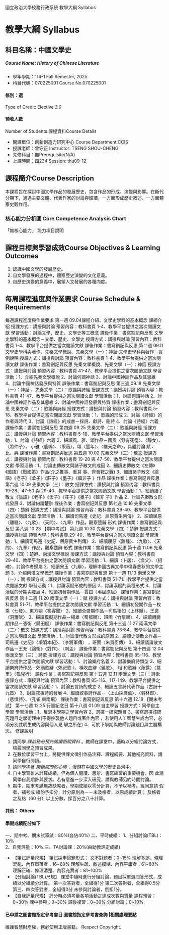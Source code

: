 國立政治大學校務行政系統 教學大綱 Syllabus
# 教學大綱 Syllabus
##  科目名稱：中國文學史
#####  Course Name: History of Chinese Literature
  * 學年學期：114-1 Fall Semester, 2025 
  * 科目代碼：070225001 Course No.070225001
#### 修別：選
Type of Credit: Elective 
_3.0_
#### 預收人數
Number of Students
課程資料Course Details
  * 開課單位：創新創造力研究中心 Course Department:CCIS 
  * 授課老師：曾守正 Instructor: TSENG SHOU-CHENG 
  * 先修科目：無Prerequisite(N/A)
  * 上課時間：四234 Session: thu09-12
##  課程簡介Course Description
本課程旨在探討中國文學作品的發展歷史，包含作品的形成、演變與影響。在斷代分期下，通過主要文體、代表作家的討論與細讀，一方面形成歷史敘述，一方面體察史觀作用。
###  核心能力分析圖 Core Competence Analysis Chart
「無核心能力」 
能力項目說明
##  課程目標與學習成效Course Objectives & Learning Outcomes 
  1. 認識中國文學的發展歷史。
  2. 自文學發展的過程中，體察歷史演變的文化意義。
  3. 自歷史演變的意義中，展望人文發展的各種向度。
##  每周課程進度與作業要求 Course Schedule & Requirements
每週課程進度與作業要求
第一週 09.04課程介紹、文學史學科的基本概念
課綱介紹
授課方式：講授與討論
預習內容：教科書頁 1-4、教學平台提供之當次閱讀文獻
學習活動：討論文學、歷史、文學史等三概念
課後作業：書寫劄記與反思
文學史學科的基本概念－文學、歷史、文學史
授課方式：講授與討論
預習內容：教科書頁 1-4、教學平台提供之當次閱讀文獻
課後作業：書寫劄記與反思
第二週 09.11 文學史學科與著作、先秦文學概說、先秦文學（一）：神話
文學史學科與著作－實例說明
授課方式：講授與討論
預習內容：教科書頁 1-4、教學平台提供之當次閱讀文獻
課後作業：書寫劄記與反思
先秦文學概說、先秦文學（一）：神話
授課方式：講授與討論
預習內容：教科書頁 41-47、教學平台提供之當次閱讀文獻
學習活動：1、介紹先秦文學概說
2、討論何謂神話
3、討論中國神話作品及其思維
4、討論中國神話發展與特質
課後作業：書寫劄記與反思
第三週 09.18 先秦文學（一）：神話 、先秦文學（二）：歌謠與詩經
授課方式：講授與討論
預習內容：教科書頁 41-47、教學平台提供之當次閱讀文獻
學習活動：1、討論何謂神話
2、討論中國神話作品及其思維
3、討論中國神話發展與特質
課後作業：書寫劄記與反思
先秦文學（二）：歌謠與詩經
授課方式：講授與討論
預習內容：教科書頁 5-18、教學平台提供之當次閱讀文獻 
學習活動：1、歌謠的形成
2、討論《詩經》的作者與時代
3、討論《詩經》的成書－採詩、獻詩、刪詩
4、討論《詩經》六義
課後作業：書寫劄記與反思
第四週 09.25 先秦文學（二）：歌謠與詩經
授課方式：講授與討論
預習內容：教科書頁 5-18、教學平台提供之當次閱讀文獻
學習活動：1、討論《詩經》六義 
2、細讀風、雅、頌作品－國風〈野有死麕〉、〈靜女〉、〈將仲子〉， 
小雅〈鹿鳴〉、〈采薇〉，頌〈豐年〉、〈維天之命〉，具體討論 賦
、比、興
課後作業：書寫劄記與反思
第五週 10.02 先秦文學（三）：散文
授課方式：講授與討論
預習內容：教科書頁 19-28 與 47-50、教學平台提供之當次閱讀文獻
學習活動：1、討論史傳散文與諸子散文的成因
2、細讀史傳散文《左傳》《國語》《戰國策》作品(介之推事、重耳
事、齊晉鞍之戰)
3、細讀諸子散文《論語》《老子》《孟子》《莊子》《墨子》《韓非子
》作品
課後作業：書寫劄記與反思
第六週 10.09 先秦文學（三）：散文
授課方式：講授與討論
預習內容：教科書頁 19-28、47-50 與 29-40、教學平台提供之當次閱讀文獻
學習活動：1、細讀諸子散文《論語》《老子》《孟子》《莊子》《墨子》《韓非
子》作品
2、討論先秦散文形式發展
3、討論何謂楚辭
課後作業：書寫劄記與反思
第七週 10.16 先秦文學（四）：楚辭 
授課方式：講授與討論
預習內容：教科書頁 29-40、教學平台提供之當次閱讀文獻
學習活動：1、細讀司馬遷《史記．屈原賈生列傳》
2、細讀屈原〈離騷〉、〈九歌〉、〈天問〉、〈九章〉作品，觀察楚辭
形式
課後作業：書寫劄記與反思
第八週 10.23 【期中考試】 
第九週 10.30 先秦文學（四）：楚辭
授課方式：講授與討論
預習內容：教科書頁 29-40、教學平台提供之當次閱讀文獻
學習活動：1、細讀司馬遷《史記．屈原賈生列傳》
2、細讀屈原〈離騷〉、〈九歌〉、〈天問〉、〈九章〉作品，觀察楚辭
形式
課後作業：書寫劄記與反思
第十週 11.06 先秦文學（四）：楚辭、兩漢文學概說
授課方式：講授與討論
預習內容：教科書頁 29-40、教學平台提供之當次閱讀文獻
學習活動：1、細讀〈卜居〉、〈漁父〉、〈招魂〉，討論作者歸屬
2、細讀宋玉〈九辯〉，理解中國古典文學中傷春悲秋的文學主題 
3、介绍兩漢文學概況
課後作業：書寫劄記與反思
第十一週 11.13 兩漢文學（一）：賦
授課方式：講授與討論
預習內容：教科書頁 51-71、教學平台提供之當次閱讀文獻
學習活動：1、討論漢賦形成的原因
2、討論漢賦的兩種形式
3、討論漢賦的分期與發展
4、細讀初發期作品－賈誼〈弔屈原賦〉
課後作業：書寫劄記與反思
第十二週 11.20 兩漢文學（一）：賦
授課方式：講授與討論
預習內容：教科書頁 51-71、教學平台提供之當次閱讀文獻
學習活動：1、細讀初發期作品－枚乘〈七發〉、東方朔〈答客難〉
2、細讀全盛期作品－司馬相如〈上林賦〉、王褒〈洞簫賦〉
3、細讀模擬期作品－楊雄〈蜀都賦〉、班固〈竹扇賦〉
4、細讀轉變期作品－張衡〈歸田賦〉 
課後作業：書寫劄記與反思
第十三週 11.27 兩漢文學（二）：散文
授課方式：講授與討論
預習內容：教科書頁 73-84、教學平台提供之當次閱讀文獻
學習活動：1、討論漢代散文形成的原因
2、細讀史傳散文作品－司馬遷《史記》〈項羽本紀〉、〈李將軍傳〉 
，班固〈朱買臣傳〉
3、細讀議論散文作品－王充《論衡》〈對作〉、〈刺孟〉
課後作業：書寫劄記與反思
第十四週 12.04 兩漢文學（三）：詩歌
授課方式：講授與討論
預習內容：教科書頁 85-116、教學平台提供之當次閱讀文獻
學習活動：1、討論樂府名義
2、討論樂府詩類型
3、細讀樂府詩作品－郊廟歌辭〈郊祀歌 〉、橫吹曲辭〈鐃歌〉、 相
和歌辭〈薤露〉〈蒿里〉〈孤兒行〉
課後作業：書寫劄記與反思
第十五週 12.11 兩漢文學（三）：詩歌
授課方式：講授與討論
預習內容：教科書頁 85-116、117-149、教學平台提供之當次閱讀文獻
學習活動：1、討論五言詩的成立
2、細讀五言詩代表作品〈古詩十九首〉
3、討論敘事詩的發展
4、細讀敘事詩作品－〈上山採蘼蕪〉、〈羽林郎〉、〈悲憤詩〉、〈孔雀
東南飛〉
課後作業：書寫劄記與反思
第十六週 12.18 【期末考試】
第十七週 12.25 行憲紀念日 
第十八週 01.09 自主學習
授課方式：同學自主學習
學習活動：1、反思本學期之學習內容
2、選擇一研究題目
3、書寫選擇該研究題目之學術理由(不得抄襲他人題目或著作內容
，若使用人工智慧生成內容，必須分別註明生成內容與個人見
解之所在)
4、可於下學期與教師討論題目與主題構思。
修課說明
1. 請同學 _課前務必預先閱讀相關資料_ 。教師在課堂中，適時以分組討論方式，檢覈同學之預習成果。
2. 在數位學習平台上，將提供課文徵引作品注釋、課程綱要、其他補充資料，請同學自行閱讀。
3. 請同學抱著 _樂觀開朗的心情_ ，漫游在中國文學的歷史長河中。
4. 自主學習雖未計算成績，但為個人閱讀、思辨、書寫練習的重要機會，因
此請同學自我期許與要求。若有意進一步深入研究，請與教師另約時間討論。
5. 期中、期末考試無故缺席者，學期成績以零分計算，不予以補考。經同意請 
假者，補考成 績酌予扣分，計分原則為－－未及格者，以原成績計算；
及格者之及格（60 分）以上分數，採百分之八十計算。
####  其他： Others:
#### 學期成績配分如下
一、期中考、期末試筆試：80%(各佔40%)
二、平時成績：
1、分組討論(TBL)：10%  
2、自我評量：10%
三、TA討論課：20%(由助教評定成績)
  * 【筆試評量尺規】
筆試採申論題形式：
文不對題者：0~15%
理解多誤、條理混亂、內容單薄者：16~60%
理解生疏、敘述模糊、內容平庸者：61~80%
理解正確、條理清楚、內容充實者：81~100%
  * 【分組討論(TBL)尺規】
課堂中隨時進行分組討論，題目採單選問答形式，成績以分組績分計算。
第一次答對者，全組得1分
第二次答對者，全組得0.5分
第三、四次答對者，全組得0分
未參與討論者，倒扣1分。
  * 【自我評量尺規】
評分時必須考量各項活動之達成次數與質量
課程預習：0~30%
課中參與：0~30%
課後複習：0~30%
分組討論：0~10%
####  已申請之圖書館指定參考書目  圖書館指定參考書查詢 |相關處理要點
維護智慧財產權，務必使用正版書籍。 Respect Copyright.